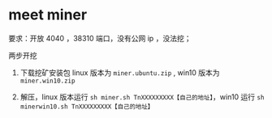 # meet miner

要求：开放 4040 ，38310 端口，没有公网 ip ，没法挖；
 
两步开挖

1. 下载挖矿安装包 linux 版本为 `miner.ubuntu.zip` , win10 版本为 `miner.win10.zip`

2. 解压，linux 版本运行 `sh miner.sh TnXXXXXXXXX【自己的地址】`，win10 运行 `sh minerwin10.sh TnXXXXXXXXX【自己的地址】`
